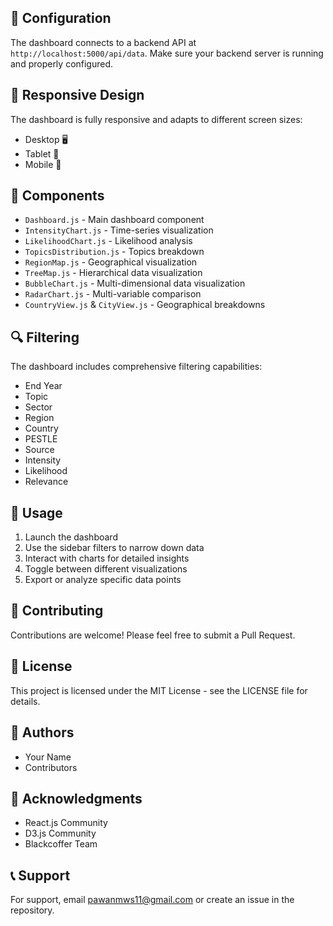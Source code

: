 
## 🔧 Configuration

The dashboard connects to a backend API at `http://localhost:5000/api/data`. Make sure your backend server is running and properly configured.

## 📱 Responsive Design

The dashboard is fully responsive and adapts to different screen sizes:
- Desktop 🖥️
- Tablet 📱
- Mobile 📱

## 🎨 Components

- `Dashboard.js` - Main dashboard component
- `IntensityChart.js` - Time-series visualization
- `LikelihoodChart.js` - Likelihood analysis
- `TopicsDistribution.js` - Topics breakdown
- `RegionMap.js` - Geographical visualization
- `TreeMap.js` - Hierarchical data visualization
- `BubbleChart.js` - Multi-dimensional data visualization
- `RadarChart.js` - Multi-variable comparison
- `CountryView.js` & `CityView.js` - Geographical breakdowns

## 🔍 Filtering

The dashboard includes comprehensive filtering capabilities:
- End Year
- Topic
- Sector
- Region
- Country
- PESTLE
- Source
- Intensity
- Likelihood
- Relevance

## 🎯 Usage

1. Launch the dashboard
2. Use the sidebar filters to narrow down data
3. Interact with charts for detailed insights
4. Toggle between different visualizations
5. Export or analyze specific data points

## 🤝 Contributing

Contributions are welcome! Please feel free to submit a Pull Request.

## 📄 License

This project is licensed under the MIT License - see the LICENSE file for details.

## 👥 Authors

- Your Name
- Contributors

## 🙏 Acknowledgments

- React.js Community
- D3.js Community
- Blackcoffer Team

## 📞 Support

For support, email pawanmws11@gmail.com  or create an issue in the repository.